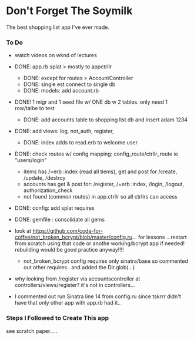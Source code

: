 # Don't Forget The Soymilk
The best shopping list app I've ever made.

### To Do
* watch videos on wknd of lectures
* DONE: app.rb splat > mostly to appctrllr
   * DONE: except for routes > AccountController
   * DONE: single est connect to single db
   * DONE: models: add account.rb
* DONE! 1 migr and 1 seed file w/ ONE db w 2 tables. only need 1 row/talbe to test
   * DONE: add accounts table to shopping list db and insert adam 1234
* DONE: add views: log, not_auth, register,
   * DONE: index adds to read.erb to welcome user
* DONE: check routes w/ config mapping: config_route/ctrllr_route ie "users/login"
   * items has /=erb :index (read all tiems), get and post for /create, /update, /destroy
   * accounts has get & post for: /register, /=erb :index, /login, /logout, authorization_check
   * not found (common routes) in app.ctrllr so all ctrllrs can access
* DONE: config: add splat requires
* DONE: gemfile : consolidate all gems

* look at https://github.com/code-for-coffee/not_broken_bcrypt/blob/master/config.ru... for lessons ...restart from scratch using that code or anothe working/bcrypt app if needed! rebuilding would be good practice anyway!!!!
   * not_broken_bcrypt config requires only sinatra/base so commented out other requires.. and added the Dir.glob(...)
* why looking from /register via accountscontroller  at controllers/views/register? it's not in controllers...
* I commented out run Sinatra line 14 from config.ru since tskrrr didn't have that only other app with app.rb had it..


### Steps I Followed to Create This app
see scratch paper.....
